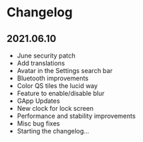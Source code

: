 # Changelog

## 2021.06.10
- June security patch
- Add translations
- Avatar in the Settings search bar
- Bluetooth improvements
- Color QS tiles the lucid way
- Feature to enable/disable blur
- GApp Updates
- New clock for lock screen
- Performance and stability improvements
- Misc bug fixes
- Starting the changelog...
